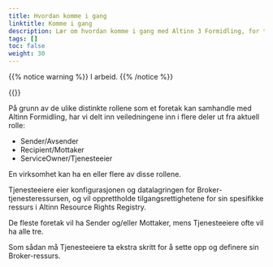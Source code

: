 ```yaml
---
title: Hvordan komme i gang
linktitle: Komme i gang
description: Lær om hvordan komme i gang med Altinn 3 Formidling, for tjenesteeiere, avsendere og mottakere
tags: []
toc: false
weight: 30
---
```


{{% notice warning  %}}
I arbeid.
{{% /notice %}}

{{<children />}}

På grunn av de ulike distinkte rollene som et foretak kan samhandle med Altinn Formidling, 
har vi delt inn veiledningene inn i flere deler ut fra aktuell rolle:

- Sender/Avsender
- Recipient/Mottaker
- ServiceOwner/Tjenesteeier

En virksomhet kan ha en eller flere av disse rollene.

Tjenesteeiere eier konfigurasjonen og datalagringen for Broker-tjenesteressursen, og vil opprettholde tilgangsrettighetene for sin spesifikke ressurs i Altinn Resource Rights Registry.

De fleste foretak vil ha Sender og/eller Mottaker, mens Tjenesteeiere ofte vil ha alle tre.

Som sådan må Tjenesteeiere ta ekstra skritt for å sette opp og definere sin Broker-ressurs.
